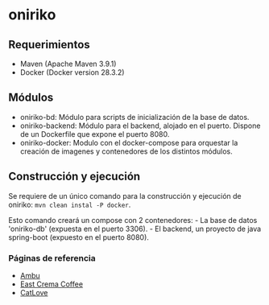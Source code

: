 # oniriko

## Requerimientos
  - Maven (Apache Maven 3.9.1)
  - Docker (Docker version 28.3.2)

## Módulos
  - oniriko-bd: Módulo para scripts de inicialización de la base de datos.
  - oniriko-backend: Módulo para el backend, alojado en el puerto. Dispone de un Dockerfile que expone el puerto 8080.
  - oniriko-docker: Modulo con el docker-compose para orquestar la creación de imagenes y contenedores de los distintos módulos.
## Construcción y ejecución

Se requiere de un único comando para la construcción y ejecución de oniriko: `mvn clean instal -P docker`. 

Esto comando creará un compose con 2 contenedores:
    - La base de datos 'oniriko-db' (expuesta en el puerto 3306).
    - El backend, un proyecto de java spring-boot (expuesto en el puerto 8080).
    

### Páginas de referencia
  - [Ambu](https://ambu.coffee)
  - [East Crema Coffee](https://eastcrema.com/pages/suscripciones)
  - [CatLove](https://catlovecoffee.com)
